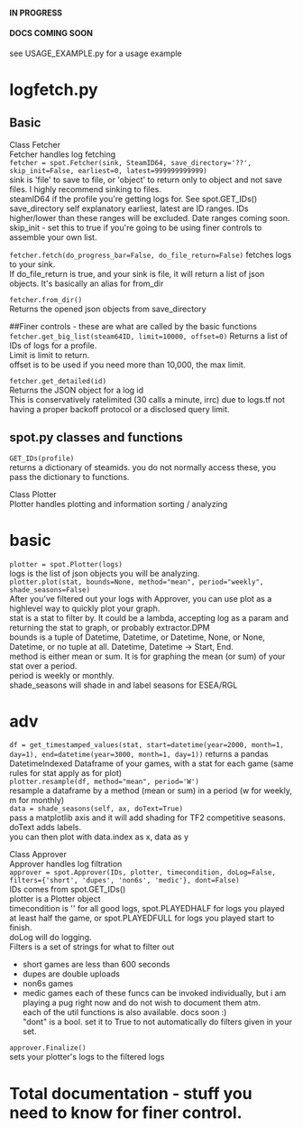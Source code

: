 #### IN PROGRESS
#### DOCS COMING SOON

see USAGE_EXAMPLE.py for a usage example  


# logfetch.py
## Basic
Class Fetcher  
Fetcher handles log fetching  
`fetcher = spot.Fetcher(sink, SteamID64, save_directory='??', skip_init=False, earliest=0, latest=999999999999)`  
sink is 'file' to save to file, or 'object' to return only to object and not save files. I highly recommend sinking to files.  
steamID64 if the profile you're getting logs for. See spot.GET_IDs()  
save_directory self explanatory
earliest, latest are ID ranges. IDs higher/lower than these ranges will be excluded. Date ranges coming soon.
skip_init - set this to true if you're going to be using finer controls to assemble your own list.

`fetcher.fetch(do_progress_bar=False, do_file_return=False)`
fetches logs to your sink.  
If do_file_return is true, and your sink is file, it will return a list of json objects. It's basically an alias for from_dir  

`fetcher.from_dir()`  
Returns the opened json objects from save_directory

##Finer controls - these are what are called by the basic functions
`fetcher.get_big_list(steam64ID, limit=10000, offset=0)`
Returns a list of IDs of logs for a profile.  
Limit is limit to return.  
offset is to be used if you need more than 10,000, the max limit.

`fetcher.get_detailed(id)`  
Returns the JSON object for a log id  
This is conservatively ratelimited (30 calls a minute, irrc) due to logs.tf not having a proper backoff protocol or a disclosed query limit.  

## spot.py classes and functions
`GET_IDs(profile)`  
returns a dictionary of steamids. you do not normally access these, you pass the dictionary to functions.  

Class Plotter  
Plotter handles plotting and information sorting / analyzing  
# basic
`plotter = spot.Plotter(logs)`  
logs is the list of json objects you will be analyzing.  
`plotter.plot(stat, bounds=None, method="mean", period="weekly", shade_seasons=False)`  
After you've filtered out your logs with Approver, you can use plot as a highlevel way to quickly plot your graph.  
stat is a stat to filter by. It could be a lambda, accepting log as a param and returning the stat to graph, or probably extractor.DPM  
bounds is a tuple of Datetime, Datetime, or Datetime, None, or None, Datetime, or no tuple at all. Datetime, Datetime -> Start, End.  
method is either mean or sum. It is for graphing the mean (or sum) of your stat over a period.  
period is weekly or monthly.  
shade_seasons will shade in and label seasons for ESEA/RGL
# adv
`df = get_timestamped_values(stat, start=datetime(year=2000, month=1, day=1), end=datetime(year=3000, month=1, day=1))`
returns a pandas DatetimeIndexed Dataframe of your games, with a stat for each game (same rules for stat apply as for plot)  
`plotter.resample(df, method="mean", period='W')`  
resample a dataframe by a method (mean or sum) in a period (w for weekly, m for monthly)  
`data = shade_seasons(self, ax, doText=True)`  
pass a matplotlib axis and it will add shading for TF2 competitive seasons. doText adds labels.  
you can then plot with data.index as x, data as y  


Class Approver  
Approver handles log filtration  
`approver = spot.Approver(IDs, plotter, timecondition, doLog=False, filters={'short', 'dupes', 'non6s', 'medic'}, dont=False)`  
IDs comes from spot.GET_IDs()  
plotter is a Plotter object  
timecondition is '' for all good logs, spot.PLAYEDHALF for logs you played at least half the game, or spot.PLAYEDFULL for logs you played start to finish.  
doLog will do logging.  
Filters is a set of strings for what to filter out   
* short games are less than 600 seconds  
* dupes are double uploads  
* non6s games  
* medic games
each of these funcs can be invoked individually, but i am playing a pug right now and do not wish to document them atm.  
each of the util functions is also available. docs soon :)  
"dont" is a bool. set it to True to not automatically do filters given in your set.  

`approver.Finalize()`  
sets your plotter's logs to the filtered logs  

# Total documentation - stuff you need to know for finer control.